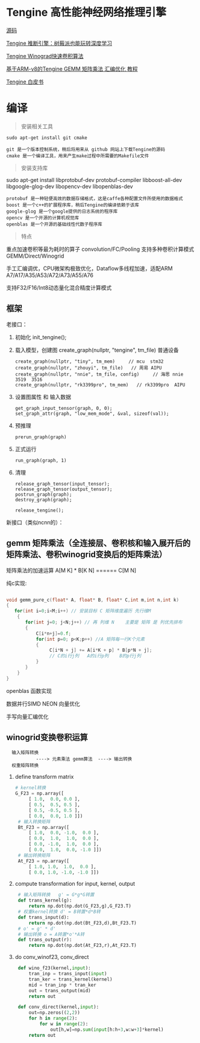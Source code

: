 # Tengine 高性能神经网络推理引擎

[源码](https://github.com/Ewenwan/Tengine)

[Tengine 推断引擎：树莓派也能玩转深度学习](https://shumeipai.nxez.com/2018/12/07/tengine-inference-engine-raspberry-pi-deep-learning.html)

[Tengine Winograd快速卷积算法 ](https://github.com/Ewenwan/Winograd_tutorial_python)

[基于ARM-v8的Tengine GEMM 矩阵乘法 汇编优化 教程 ](https://github.com/Ewenwan/Tengine_gemm_tutorial)

[Tengine 白皮书](https://cdn-file.aijishu.com/494/739/494739128-5d51139b186ca.pdf?_upt=c49f6b9e1588562426)

# 编译

>  安装相关工具

    sudo apt-get install git cmake

    git 是一个版本控制系统，稍后将用来从 github 网站上下载Tengine的源码
    cmake 是一个编译工具，用来产生make过程中所需要的Makefile文件
    
> 安装支持库

sudo apt-get install libprotobuf-dev protobuf-compiler libboost-all-dev libgoogle-glog-dev libopencv-dev libopenblas-dev

    protobuf 是一种轻便高效的数据存储格式，这是caffe各种配置文件所使用的数据格式
    boost 是一个c++的扩展程序库，稍后Tengine的编译依赖于该库
    google-glog 是一个google提供的日志系统的程序库
    opencv 是一个开源的计算机视觉库
    openblas 是一个开源的基础线性代数子程序库

> 特点

重点加速卷积等最为耗时的算子 convolution/FC/Pooling 支持多种卷积计算模式 GEMM/Direct/Winogrid

手工汇编调优，CPU微架构极致优化，Dataflow多线程加速，适配ARM A7/A17/A35/A53/A72/A73/A55/A76

支持F32/F16/Int8动态量化混合精度计算模式


## 框架

老接口：

1. 初始化 init_tengine();

2. 载入模型，创建图 create_graph(nullptr, "tengine", tm_file)  普通设备

       create_graph(nullptr, "tiny", tm_mem)     // mcu  stm32
       create_graph(nullptr, "zhouyi", tm_file)   // 周易 AIPU
       create_graph(nullptr, "nnie", tm_file, config)     // 海思 nnie 3519  3516
       create_graph(nullptr, "rk3399pro", tm_mem)   // rk3399pro  AIPU

3. 设置图属性 和 输入数据
     
       get_graph_input_tensor(graph, 0, 0);
       set_graph_attr(graph, "low_mem_mode", &val, sizeof(val));
       
4. 预推理 
       
       prerun_graph(graph)
       
5. 正式运行
       
       run_graph(graph, 1)
       
6. 清理

       release_graph_tensor(input_tensor);
       release_graph_tensor(output_tensor);
       postrun_graph(graph);
       destroy_graph(graph);

       release_tengine();
       
新接口（类似ncnn的）：



## **gemm  矩阵乘法（全连接层、卷积核和输入展开后的矩阵乘法、卷积winogrid变换后的矩阵乘法）**

矩阵乘法的加速运算 A[M K] * B[K N]  ======  C[M N]

纯c实现:
```C

void gemm_pure_c(float* A, float* B, float* C,int m,int n,int k)
{
   for(int i=0;i<M;i++) // 安装目标 C 矩阵维度遍历 先行维M  
    {
       for(int j=0; j<N;j++) // 再 列维 N    主要是 矩阵 是 列优先排布
       {
           C[i*n+j]=0.f;
           for(int p=0; p<K;p++) //A 矩阵每一行K个元素
           {
                C[i*N + j] += A[i*K + p] * B[p*N + j];
                // C的i行j列   A的i行p列    B的p行j列
           }
       }
    }
}

```

openblas 函数实现

数据并行SIMD  NEON 向量优化

手写向量汇编优化

## **winogrid变换卷积运算**


      输入矩阵转换
               ----> 元素乘法 gemm算法  ----> 输出转换
      权重矩阵转换
      
      
1. define transform matrix
   ```python
   # kernel转换
   G_F23 = np.array([
        [ 1.0,  0.0, 0.0 ],
        [ 0.5,  0.5, 0.5 ],
        [ 0.5, -0.5, 0.5 ],
        [ 0.0,  0.0, 1.0 ]])
    # 输入转换矩阵
    Bt_F23 = np.array([
        [ 1.0,  0.0, -1.0,  0.0 ],
        [ 0.0,  1.0,  1.0,  0.0 ],
        [ 0.0, -1.0,  1.0,  0.0 ],
        [ 0.0,  1.0,  0.0, -1.0 ]])
    # 输出转换矩阵    
    At_F23 = np.array([
        [ 1.0, 1.0,  1.0,  0.0 ],
        [ 0.0, 1.0, -1.0, -1.0 ]])
   ```
2. compute transformation for input, kernel, output
   ```python
    # 输入矩阵转换   g' = G*g*G转置 
    def trans_kernel(g):
        return np.dot(np.dot(G_F23,g),G_F23.T)
    # 权重kernel转换 d' = B转置*d*B转
    def trans_input(d):
        return np.dot(np.dot(Bt_F23,d),Bt_F23.T)
    # o' = g' * d'
    # 输出转换 o = A转置*o'*A转
    def trans_output(r):
        return np.dot(np.dot(At_F23,r),At_F23.T)
   ```
3. do conv_winof23, conv_direct
   ```python
    def wino_f23(kernel,input):
        tran_inp = trans_input(input)
        tran_ker = trans_kernel(kernel)
        mid = tran_inp * tran_ker
        out = trans_output(mid)
        return out

    def conv_direct(kernel,input):
        out=np.zeros((2,2))
        for h in range(2):
            for w in range(2):
                out[h,w]=np.sum(input[h:h+3,w:w+3]*kernel)
        return out
   ```
      




